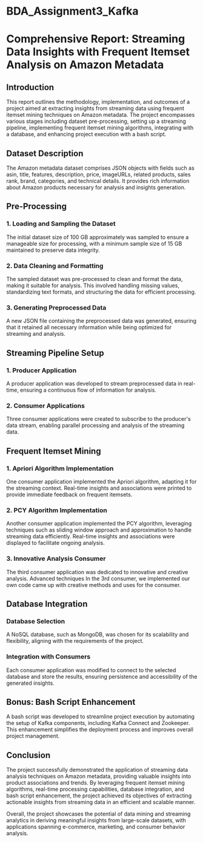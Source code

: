 # BDA_Assignment3_Kafka

# Comprehensive Report: Streaming Data Insights with Frequent Itemset Analysis on Amazon Metadata

## Introduction
This report outlines the methodology, implementation, and outcomes of a project aimed at extracting insights from streaming data using frequent itemset mining techniques on Amazon metadata. The project encompasses various stages including dataset pre-processing, setting up a streaming pipeline, implementing frequent itemset mining algorithms, integrating with a database, and enhancing project execution with a bash script.

## Dataset Description
The Amazon metadata dataset comprises JSON objects with fields such as asin, title, features, description, price, imageURLs, related products, sales rank, brand, categories, and technical details. It provides rich information about Amazon products necessary for analysis and insights generation.

## Pre-Processing
### 1. Loading and Sampling the Dataset
The initial dataset size of 100 GB approximately was sampled to ensure a manageable size for processing, with a minimum sample size of 15 GB maintained to preserve data integrity.

### 2. Data Cleaning and Formatting
The sampled dataset was pre-processed to clean and format the data, making it suitable for analysis. This involved handling missing values, standardizing text formats, and structuring the data for efficient processing.

### 3. Generating Preprocessed Data
A new JSON file containing the preprocessed data was generated, ensuring that it retained all necessary information while being optimized for streaming and analysis.

## Streaming Pipeline Setup
### 1. Producer Application
A producer application was developed to stream preprocessed data in real-time, ensuring a continuous flow of information for analysis.

### 2. Consumer Applications
Three consumer applications were created to subscribe to the producer's data stream, enabling parallel processing and analysis of the streaming data.

## Frequent Itemset Mining
### 1. Apriori Algorithm Implementation
One consumer application implemented the Apriori algorithm, adapting it for the streaming context. Real-time insights and associations were printed to provide immediate feedback on frequent itemsets.

### 2. PCY Algorithm Implementation
Another consumer application implemented the PCY algorithm, leveraging techniques such as sliding window approach and approximation to handle streaming data efficiently. Real-time insights and associations were displayed to facilitate ongoing analysis.

### 3. Innovative Analysis Consumer
The third consumer application was dedicated to innovative and creative analysis. Advanced techniques  In the 3rd consumer, we implemented our own code came up with creative methods and uses for the consumer.

## Database Integration
### Database Selection
A NoSQL database, such as MongoDB, was chosen for its scalability and flexibility, aligning with the requirements of the project.

### Integration with Consumers
Each consumer application was modified to connect to the selected database and store the results, ensuring persistence and accessibility of the generated insights.

## Bonus: Bash Script Enhancement
A bash script was developed to streamline project execution by automating the setup of Kafka components, including Kafka Connect and Zookeeper. This enhancement simplifies the deployment process and improves overall project management.

## Conclusion
The project successfully demonstrated the application of streaming data analysis techniques on Amazon metadata, providing valuable insights into product associations and trends. By leveraging frequent itemset mining algorithms, real-time processing capabilities, database integration, and bash script enhancement, the project achieved its objectives of extracting actionable insights from streaming data in an efficient and scalable manner.

Overall, the project showcases the potential of data mining and streaming analytics in deriving meaningful insights from large-scale datasets, with applications spanning e-commerce, marketing, and consumer behavior analysis.
